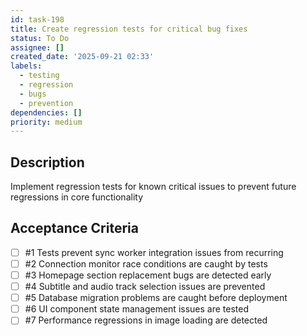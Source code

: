 ```yaml
---
id: task-198
title: Create regression tests for critical bug fixes
status: To Do
assignee: []
created_date: '2025-09-21 02:33'
labels:
  - testing
  - regression
  - bugs
  - prevention
dependencies: []
priority: medium
---
```


## Description

<!-- SECTION:DESCRIPTION:BEGIN -->
Implement regression tests for known critical issues to prevent future regressions in core functionality
<!-- SECTION:DESCRIPTION:END -->

## Acceptance Criteria
<!-- AC:BEGIN -->
- [ ] #1 Tests prevent sync worker integration issues from recurring
- [ ] #2 Connection monitor race conditions are caught by tests
- [ ] #3 Homepage section replacement bugs are detected early
- [ ] #4 Subtitle and audio track selection issues are prevented
- [ ] #5 Database migration problems are caught before deployment
- [ ] #6 UI component state management issues are tested
- [ ] #7 Performance regressions in image loading are detected
<!-- AC:END -->
